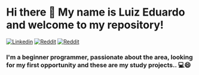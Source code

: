 # Hi there 👋 My name is Luiz Eduardo and welcome to my repository!
[![Linkedin](https://img.shields.io/badge/LinkedIn-0077B5?style=for-the-badge&logo=linkedin&logoColor=white)](https://www.linkedin.com/in/luizeduardo1996/)
[![Reddit](https://img.shields.io/badge/Reddit-FF4500?style=for-the-badge&logo=reddit&logoColor=white)](https://www.reddit.com/user/bakurazz)
[![Reddit](https://img.shields.io/badge/Twitter-1DA1F2?style=for-the-badge&logo=twitter&logoColor=white)](https://twitter.com/pracegoverrr)
### I'm a beginner programmer, passionate about the area, looking for my first opportunity and these are my study projects.. 💻😄
<!--
**luizeduarddo/luizeduarddo** is a ✨ _special_ ✨ repository because its `README.md` (this file) appears on your GitHub profile.

Here are some ideas to get you started:

- 🔭 I’m currently working on ...
- 🌱 I’m currently learning ...
- 👯 I’m looking to collaborate on ...
- 🤔 I’m looking for help with ...
- 💬 Ask me about ...
- 📫 How to reach me: ...
- 😄 Pronouns: ...
- ⚡ Fun fact: ...
-->
